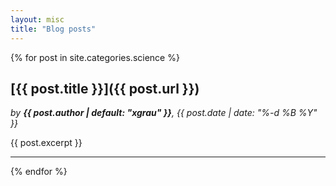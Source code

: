 ```yaml
---
layout: misc
title: "Blog posts"
---
```


{% for post in site.categories.science %}

## [{{ post.title }}]({{ post.url }})

*by **{{ post.author | default: "xgrau" }}**, {{ post.date | date: "%-d %B %Y" }}*

{{ post.excerpt }}

****

{% endfor %}

